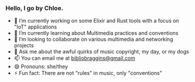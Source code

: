 ### Hello, I go by Chloe. 

- 🔭 I’m currently working on some Elixir and Rust tools with a focus on "IoT" applications
- 🌱 I’m currently learning about Multimedia practices and conventions
- 👯 I’m looking to collaborate on various multimedia and networking projects
- 💬 Ask me about the awful quirks of music copyright, my day, or my dogs
- 📫 You can email me at bibliobraggins@gmail.com
- 😄 Pronouns: she/they
- ⚡ Fun fact: There are not "rules" in music, only "conventions"

